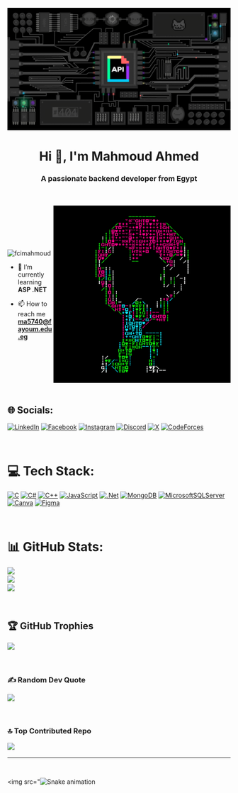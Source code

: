 ![MasterHead](https://github.com/fcimahmoud/fcimahmoud/blob/main/api-512d36c09662682717108a38bbb5c57d.gif)

<h1 align="center">Hi 👋, I'm Mahmoud Ahmed</h1>
<h3 align="center">A passionate backend developer from Egypt</h3>
<br>
<br>
<img align="right" alt="Coding" width="400" src="https://github.com/fcimahmoud/fcimahmoud/blob/main/giphy.gif">

<br>
<br>
<br>
<br>
<br>
<p align="left"> <img src="https://komarev.com/ghpvc/?username=fcimahmoud&label=Profile%20views&color=0e75b6&style=flat" alt="fcimahmoud" /> </p>

- 🌱 I’m currently learning **ASP .NET**

- 📫 How to reach me **ma5740@fayoum.edu.eg**

<br>
<br>
<br>
<br>
<br>
<br>

## 🌐 Socials:
[![LinkedIn](https://img.shields.io/badge/LinkedIn-%230077B5.svg?logo=linkedin&logoColor=white)](https://linkedin.com/in/mahmoud-ahmed-3291b7229) [![Facebook](https://img.shields.io/badge/Facebook-%231877F2.svg?logo=Facebook&logoColor=white)](https://facebook.com/mahmoudcs112) [![Instagram](https://img.shields.io/badge/Instagram-%23E4405F.svg?logo=Instagram&logoColor=white)](https://instagram.com/mahmoudahmed6432) [![Discord](https://img.shields.io/badge/Discord-%237289DA.svg?logo=discord&logoColor=white)](https://discord.gg/Blyatshoo#8701) [![X](https://img.shields.io/badge/X-black.svg?logo=X&logoColor=white)](https://x.com/mahmoudcs112) [![CodeForces](https://img.shields.io/badge/CodeForces-445f9d?logo=CodeForces&logoColor=white)](https://codeforces.com/profile/blyatsho)

<br>

# 💻 Tech Stack:
[![C](https://img.shields.io/badge/c-%2300599C.svg?style=for-the-badge&logo=c&logoColor=white)](https://www.cprogramming.com/) [![C#](https://img.shields.io/badge/c%23-%23239120.svg?style=for-the-badge&logo=csharp&logoColor=white)](https://www.w3schools.com/cs/) [![C++](https://img.shields.io/badge/c++-%2300599C.svg?style=for-the-badge&logo=c%2B%2B&logoColor=white)](https://dotnet.microsoft.com/) [![JavaScript](https://img.shields.io/badge/javascript-%23323330.svg?style=for-the-badge&logo=javascript&logoColor=%23F7DF1E)](https://developer.mozilla.org/en-US/docs/Web/JavaScript) [![.Net](https://img.shields.io/badge/.NET-5C2D91?style=for-the-badge&logo=.net&logoColor=white)](https://dotnet.microsoft.com/) [![MongoDB](https://img.shields.io/badge/MongoDB-%234ea94b.svg?style=for-the-badge&logo=mongodb&logoColor=white)](https://www.mongodb.com/) [![MicrosoftSQLServer](https://img.shields.io/badge/Microsoft%20SQL%20Server-CC2927?style=for-the-badge&logo=microsoft%20sql%20server&logoColor=white)](https://www.microsoft.com/en-us/sql-server) [![Canva](https://img.shields.io/badge/Canva-%2300C4CC.svg?style=for-the-badge&logo=Canva&logoColor=white)](https://www.canva.com/designschool/tutorials/) [![Figma](https://img.shields.io/badge/figma-%23F24E1E.svg?style=for-the-badge&logo=figma&logoColor=white)](https://www.figma.com/)

<br>

# 📊 GitHub Stats:
![](https://github-readme-stats.vercel.app/api?username=fcimahmoud&theme=dark&hide_border=false&include_all_commits=false&count_private=false)<br/>
![](https://github-readme-streak-stats.herokuapp.com/?user=fcimahmoud&theme=dark&hide_border=false)<br/>
![](https://github-readme-stats.vercel.app/api/top-langs/?username=fcimahmoud&theme=dark&hide_border=false&include_all_commits=false&count_private=false&layout=compact)

<br>

## 🏆 GitHub Trophies
![](https://github-profile-trophy.vercel.app/?username=fcimahmoud&theme=radical&no-frame=false&no-bg=false&margin-w=4)

<br>

### ✍️ Random Dev Quote
![](https://quotes-github-readme.vercel.app/api?type=horizontal&theme=gruvbox)

<br>

### 🔝 Top Contributed Repo
![](https://github-contributor-stats.vercel.app/api?username=fcimahmoud&limit=5&theme=dark&combine_all_yearly_contributions=true)


---

<br clear="both">

<img src="<img src="https://raw.githubusercontent.com/fcimahmoud/fcimahmoud/output/snake.svg" alt="Snake animation" />

<!-- Proudly created with GPRM ( https://gprm.itsvg.in ) -->
